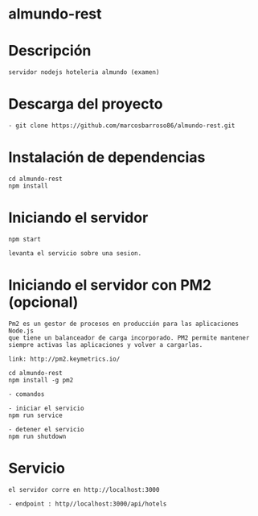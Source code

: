 # almundo-rest

#   Descripción
    servidor nodejs hoteleria almundo (examen)

#   Descarga del proyecto

    - git clone https://github.com/marcosbarroso86/almundo-rest.git

#   Instalación de dependencias

    cd almundo-rest
    npm install

#   Iniciando el servidor 

    npm start
    
    levanta el servicio sobre una sesion.
    
#   Iniciando el servidor con PM2 (opcional)

    Pm2 es un gestor de procesos en producción para las aplicaciones Node.js 
    que tiene un balanceador de carga incorporado. PM2 permite mantener 
    siempre activas las aplicaciones y volver a cargarlas. 
    
    link: http://pm2.keymetrics.io/
    
    cd almundo-rest
    npm install -g pm2
    
    - comandos
    
    - iniciar el servicio
    npm run service  
    
    - detener el servicio
    npm run shutdown
  
  # Servicio
  
    el servidor corre en http://localhost:3000
   
    - endpoint : http//localhost:3000/api/hotels
